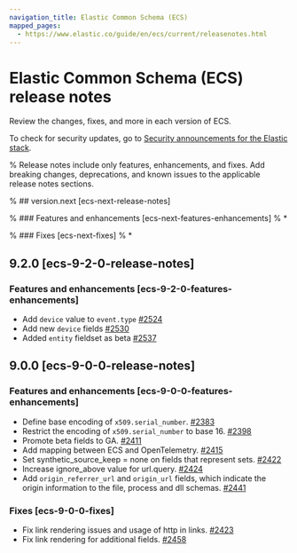 ```yaml
---
navigation_title: Elastic Common Schema (ECS)
mapped_pages:
  - https://www.elastic.co/guide/en/ecs/current/releasenotes.html
---
```


# Elastic Common Schema (ECS) release notes

Review the changes, fixes, and more in each version of ECS.

To check for security updates, go to [Security announcements for the Elastic stack](https://discuss.elastic.co/c/announcements/security-announcements/31).

% Release notes include only features, enhancements, and fixes. Add breaking changes, deprecations, and known issues to the applicable release notes sections.

% ## version.next [ecs-next-release-notes]

% ### Features and enhancements [ecs-next-features-enhancements]
% *

% ### Fixes [ecs-next-fixes]
% *


## 9.2.0 [ecs-9-2-0-release-notes]

### Features and enhancements [ecs-9-2-0-features-enhancements]

* Add `device` value to `event.type` [#2524](https://github.com/elastic/ecs/pull/2524)
* Add new `device` fields [#2530](https://github.com/elastic/ecs/pull/2530)
* Added `entity` fieldset as beta [#2537](https://github.com/elastic/ecs/pull/2537)


## 9.0.0 [ecs-9-0-0-release-notes]

### Features and enhancements [ecs-9-0-0-features-enhancements]

* Define base encoding of `x509.serial_number`. [#2383](https://github.com/elastic/ecs/pull/2383)
* Restrict the encoding of `x509.serial_number` to base 16. [#2398](https://github.com/elastic/ecs/pull/2398)
* Promote beta fields to GA. [#2411](https://github.com/elastic/ecs/pull/2411)
* Add mapping between ECS and OpenTelemetry. [#2415](https://github.com/elastic/ecs/pull/2415)
* Set synthetic_source_keep = none on fields that represent sets. [#2422](https://github.com/elastic/ecs/pull/2422)
* Increase ignore_above value for url.query. [#2424](https://github.com/elastic/ecs/pull/2424)
* Add `origin_referrer_url` and `origin_url` fields, which indicate the origin information to the file, process and dll schemas. [#2441](https://github.com/elastic/ecs/pull/2441)

### Fixes [ecs-9-0-0-fixes]

* Fix link rendering issues and usage of http in links. [#2423](https://github.com/elastic/ecs/pull/2423)
* Fix link rendering for additional fields. [#2458](https://github.com/elastic/ecs/pull/2458)
